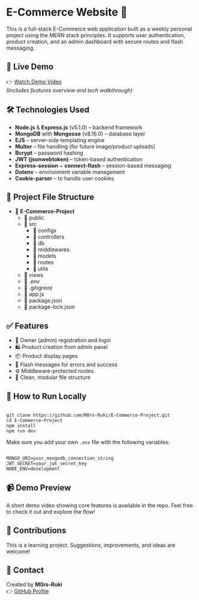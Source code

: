 <h1>E-Commerce Website 🛒</h1>

<p>
  This is a full-stack E-Commerce web application built as a weekly personal project using the MERN stack principles. It supports user authentication, product creation, and an admin dashboard with secure routes and flash messaging.
</p>

<h2>🚀 Live Demo</h2>
<p>
  👉 <a href="https://youtu.be/9Gy-RGJuCXk"_blank">Watch Demo Video</a><br>
  <em>(Includes features overview and tech walkthrough)</em>
</p>

<h2>🛠️ Technologies Used</h2>
<ul>
  <li><strong>Node.js</strong> & <strong>Express.js</strong> (v5.1.0) – backend framework</li>
  <li><strong>MongoDB</strong> with <strong>Mongoose</strong> (v8.16.0) – database layer</li>
  <li><strong>EJS</strong> – server-side templating engine</li>
  <li><strong>Multer</strong> – file handling (for future image/product uploads)</li>
  <li><strong>Bcrypt</strong> – password hashing</li>
  <li><strong>JWT (jsonwebtoken)</strong> – token-based authentication</li>
  <li><strong>Express-session</strong> + <strong>connect-flash</strong> – session-based messaging</li>
  <li><strong>Dotenv</strong> – environment variable management</li>
  <li><strong>Cookie-parser</strong> – to handle user cookies</li>
</ul>

<h2>📁 Project File Structure</h2>

<ul>
  <li>📁 <strong>E-Commerce-Project</strong>
    <ul>
      <li>📁 public</li>
      <li>📁 src
        <ul>
          <li>📁 configs</li>
          <li>📁 controllers</li>
          <li>📁 db</li>
          <li>📁 middlewares</li>
          <li>📁 models</li>
          <li>📁 routes</li>
          <li>📁 utils</li>
        </ul>
      </li>
      <li>📁 views</li>
      <li>📄 .env</li>
      <li>📄 .gitignore</li>
      <li>📄 app.js</li>
      <li>📄 package.json</li>
      <li>📄 package-lock.json</li>
    </ul>
  </li>
</ul>

<h2>✅ Features</h2>
<ul>
  <li>🔐 Owner (admin) registration and login</li>
  <li>🛍️ Product creation from admin panel</li>
  <li>📦 Product display pages</li>
  <li>📂 Flash messages for errors and success</li>
  <li>⚙️ Middleware-protected routes</li>
  <li>🎯 Clean, modular file structure</li>
</ul>

<h2>🧪 How to Run Locally</h2>

<pre><code>
git clone https://github.com/M0rs-Ruki/E-Commerce-Project.git
cd E-Commerce-Project
npm install
npm run dev
</code></pre>

<p>
  Make sure you add your own <code>.env</code> file with the following variables:
</p>

<pre><code>
MONGO_URI=your_mongodb_connection_string
JWT_SECRET=your_jwt_secret_key
NODE_ENV=development
</code></pre>

<h2>📹 Demo Preview</h2>
<p>
  A short demo video showing core features is available in the repo. Feel free to check it out and explore the flow!
</p>

<h2>🤝 Contributions</h2>
<p>
  This is a learning project. Suggestions, improvements, and ideas are welcome!
</p>

<h2>📩 Contact</h2>
<p>
  Created by <strong>M0rs-Ruki</strong><br>
  👉 <a href="https://github.com/M0rs-Ruki" target="_blank">GitHub Profile</a>
</p>

